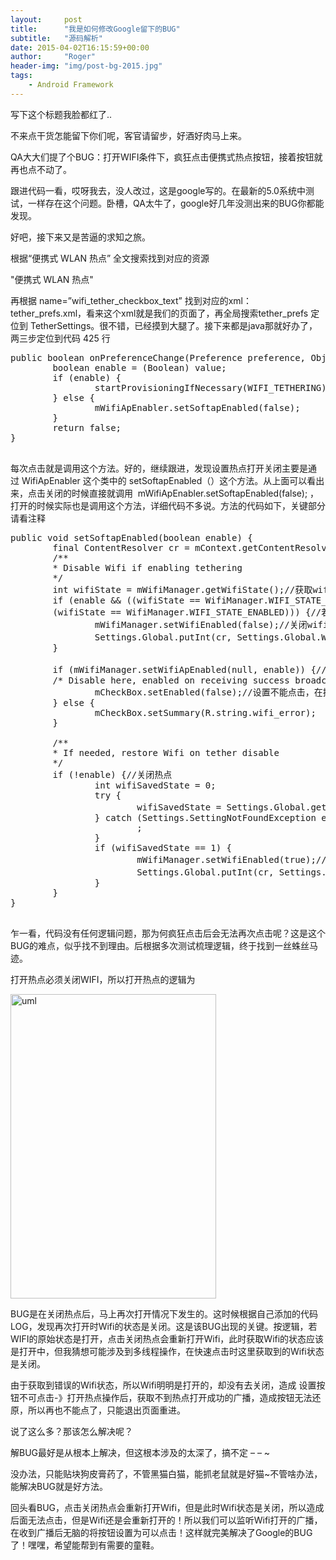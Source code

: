 ```yaml
---
layout:     post
title:      "我是如何修改Google留下的BUG"
subtitle:   "源码解析"
date: 2015-04-02T16:15:59+00:00
author:     "Roger"
header-img: "img/post-bg-2015.jpg"
tags:
    - Android Framework
---
```


写下这个标题我脸都红了..

不来点干货怎能留下你们呢，客官请留步，好酒好肉马上来。

QA大大们提了个BUG：打开WIFI条件下，疯狂点击便携式热点按钮，接着按钮就再也点不动了。

跟进代码一看，哎呀我去，没人改过，这是google写的。在最新的5.0系统中测试，一样存在这个问题。卧槽，QA太牛了，google好几年没测出来的BUG你都能发现。

好吧，接下来又是苦逼的求知之旅。

根据“便携式 WLAN 热点” 全文搜索找到对应的资源

<div class="codecolorer-container text twitlight" style="overflow:auto;white-space:nowrap;width:100%;">
  <div class="text codecolorer">
    <string name="wifi_tether_checkbox_text" msgid="1847167643625779136">"便携式 WLAN 热点"</string>
  </div>
</div>

再根据 name=&#8221;wifi\_tether\_checkbox\_text&#8221; 找到对应的xml：tether\_prefs.xml，看来这个xml就是我们的页面了，再全局搜索tether_prefs 定位到 TetherSettings。很不错，已经摸到大腿了。接下来都是java那就好办了，两三步定位到代码 425 行

<pre lang="java" line="0">public boolean onPreferenceChange(Preference preference, Object value) {
        boolean enable = (Boolean) value;
        if (enable) {
                startProvisioningIfNecessary(WIFI_TETHERING);
        } else {
                mWifiApEnabler.setSoftapEnabled(false);
        }
        return false;
}

</pre>

<!--more-->

每次点击就是调用这个方法。好的，继续跟进，发现设置热点打开关闭主要是通过 WifiApEnabler 这个类中的 setSoftapEnabled（）这个方法。从上面可以看出来，点击关闭的时候直接就调用  mWifiApEnabler.setSoftapEnabled(false); ，打开的时候实际也是调用这个方法，详细代码不多说。方法的代码如下，关键部分请看注释

<pre lang="java" line="0">public void setSoftapEnabled(boolean enable) {
        final ContentResolver cr = mContext.getContentResolver();
        /**
        * Disable Wifi if enabling tethering
        */
        int wifiState = mWifiManager.getWifiState();//获取wifi状态,因为打开热点是要关闭wifi的
        if (enable && ((wifiState == WifiManager.WIFI_STATE_ENABLING) ||
        (wifiState == WifiManager.WIFI_STATE_ENABLED))) {//若wifi为打开或打开中状态
                mWifiManager.setWifiEnabled(false);//关闭wifi
                Settings.Global.putInt(cr, Settings.Global.WIFI_SAVED_STATE, 1);//记录WIFI的状态
        }

        if (mWifiManager.setWifiApEnabled(null, enable)) {//判断是否能打开热点（飞行模式不能打开）
        /* Disable here, enabled on receiving success broadcast */
                mCheckBox.setEnabled(false);//设置不能点击，在接受到热点打开后设置可以点击，具体看源码handleWifiApStateChanged（）方法
        } else {
                mCheckBox.setSummary(R.string.wifi_error);
        }

        /**
        * If needed, restore Wifi on tether disable
        */
        if (!enable) {//关闭热点
                int wifiSavedState = 0;
                try {
                        wifiSavedState = Settings.Global.getInt(cr, Settings.Global.WIFI_SAVED_STATE);//获得打开热点前wifi的状态
                } catch (Settings.SettingNotFoundException e) {
                        ;
                }
                if (wifiSavedState == 1) {
                        mWifiManager.setWifiEnabled(true);//打开wifi
                        Settings.Global.putInt(cr, Settings.Global.WIFI_SAVED_STATE, 0);//状态恢复
                }
        }
}

</pre>

乍一看，代码没有任何逻辑问题，那为何疯狂点击后会无法再次点击呢？这是这个BUG的难点，似乎找不到理由。后根据多次测试梳理逻辑，终于找到一丝蛛丝马迹。

打开热点必须关闭WIFI，所以打开热点的逻辑为

[<img class="  wp-image-65 aligncenter" src="http://2.rogerbolg.sinaapp.com/wp-content/uploads/2015/04/uml-203x300.jpg" alt="uml" width="329" height="487" />](http://2.rogerbolg.sinaapp.com/wp-content/uploads/2015/04/uml.jpg)

BUG是在关闭热点后，马上再次打开情况下发生的。这时候根据自己添加的代码LOG，发现再次打开时Wifi的状态是关闭。这是该BUG出现的关键。按逻辑，若WIFI的原始状态是打开，点击关闭热点会重新打开Wifi，此时获取Wifi的状态应该是打开中，但我猜想可能涉及到多线程操作，在快速点击时这里获取到的Wifi状态是关闭。

由于获取到错误的Wifi状态，所以Wifi明明是打开的，却没有去关闭，造成 设置按钮不可点击-》打开热点操作后，获取不到热点打开成功的广播，造成按钮无法还原，所以再也不能点了，只能退出页面重进。

说了这么多？那该怎么解决呢？

解BUG最好是从根本上解决，但这根本涉及的太深了，搞不定 &#8211; &#8211; ~

没办法，只能贴块狗皮膏药了，不管黑猫白猫，能抓老鼠就是好猫~不管啥办法，能解决BUG就是好方法。

回头看BUG，点击关闭热点会重新打开Wifi，但是此时Wifi状态是关闭，所以造成后面无法点击，但是Wifi还是会重新打开的！所以我们可以监听Wifi打开的广播，在收到广播后无脑的将按钮设置为可以点击！这样就完美解决了Google的BUG了！嘿嘿，希望能帮到有需要的童鞋。